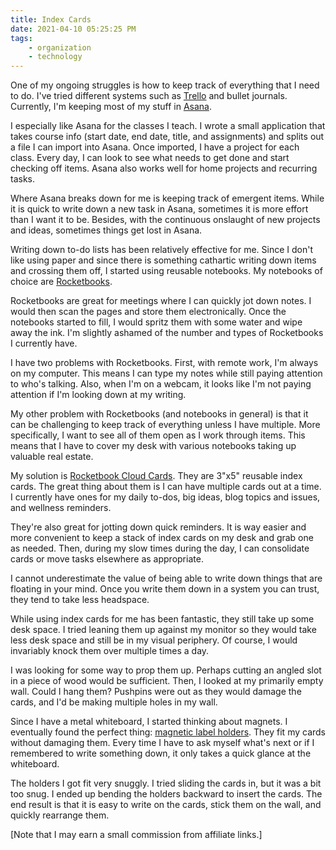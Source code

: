 ```yaml
---
title: Index Cards
date: 2021-04-10 05:25:25 PM
tags:
    - organization
    - technology
---
```


One of my ongoing struggles is how to keep track of everything that I need to do.  I've tried different systems such as [Trello](https://trello.com/) and bullet journals.  Currently, I'm keeping most of my stuff in [Asana](https://asana.com/).

I especially like Asana for the classes I teach.  I wrote a small application that takes course info (start date, end date, title, and assignments) and splits out a file I can import into Asana.  Once imported, I have a project for each class.  Every day, I can look to see what needs to get done and start checking off items.  Asana also works well for home projects and recurring tasks.  

Where Asana breaks down for me is keeping track of emergent items.  While it is quick to write down a new task in Asana, sometimes it is more effort than I want it to be.  Besides, with the continuous onslaught of new projects and ideas, sometimes things get lost in Asana.

Writing down to-do lists has been relatively effective for me.   Since I don't like using paper and since there is something cathartic writing down items and crossing them off, I started using reusable notebooks.  My notebooks of choice are [Rocketbooks](https://amzn.to/3s4wWIF).  

Rocketbooks are great for meetings where I can quickly jot down notes.  I would then scan the pages and store them electronically.  Once the notebooks started to fill, I would spritz them with some water and wipe away the ink.  I'm slightly ashamed of the number and types of Rocketbooks I currently have.

I have two problems with Rocketbooks.  First, with remote work, I'm always on my computer.  This means I can type my notes while still paying attention to who's talking.  Also, when I'm on a webcam, it looks like I'm not paying attention if I'm looking down at my writing.

My other problem with Rocketbooks (and notebooks in general) is that it can be challenging to keep track of everything unless I have multiple.  More specifically, I want to see all of them open as I work through items.  This means that I have to cover my desk with various notebooks taking up valuable real estate.

My solution is [Rocketbook Cloud Cards](https://amzn.to/3uFkLnw).  They are 3"x5" reusable index cards.  The great thing about them is I can have multiple cards out at a time.  I currently have ones for my daily to-dos, big ideas, blog topics and issues, and wellness reminders.  

They're also great for jotting down quick reminders.  It is way easier and more convenient to keep a stack of index cards on my desk and grab one as needed.  Then, during my slow times during the day, I can consolidate cards or move tasks elsewhere as appropriate.

I cannot underestimate the value of being able to write down things that are floating in your mind.  Once you write them down in a system you can trust, they tend to take less headspace.

While using index cards for me has been fantastic, they still take up some desk space.  I tried leaning them up against my monitor so they would take less desk space and still be in my visual periphery.  Of course, I would invariably knock them over multiple times a day.  

I was looking for some way to prop them up.  Perhaps cutting an angled slot in a piece of wood would be sufficient.  Then, I looked at my primarily empty wall.  Could I hang them?  Pushpins were out as they would damage the cards, and I'd be making multiple holes in my wall.  

Since I have a metal whiteboard, I started thinking about magnets.  I eventually found the perfect thing: [magnetic label holders](https://amzn.to/3dW0CTe).  They fit my cards without damaging them.  Every time I have to ask myself what's next or if I remembered to write something down, it only takes a quick glance at the whiteboard.

The holders I got fit very snuggly. I tried sliding the cards in, but it was a bit too snug.  I ended up bending the holders backward to insert the cards.  The end result is that it is easy to write on the cards, stick them on the wall, and quickly rearrange them.

[Note that I may earn a small commission from affiliate links.]
